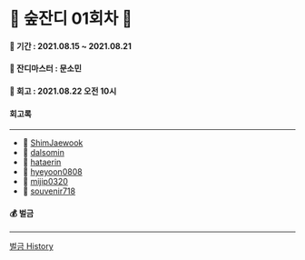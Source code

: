# 🌲 숲잔디 01회차 🌲

#### 📆 기간 : 2021.08.15 ~ 2021.08.21

#### 👑 잔디마스터 : 문소민

#### 📌 회고 : 2021.08.22 오전 10시

#### 회고록

---

- 🌱 [ShimJaewook](https://github.com/jandifarm/forest-farm-history-2021-2/blob/master/01%ED%9A%8C%EC%B0%A8/%ED%9A%8C%EA%B3%A0%EB%A1%9D/Shimjaewook.md)
- 🌱 [dalsomin](https://github.com/jandifarm/forest-farm-history-2021-2/blob/master/01%ED%9A%8C%EC%B0%A8/%ED%9A%8C%EA%B3%A0%EB%A1%9D/dalsomin.md)
- 🌱 [hataerin](https://github.com/jandifarm/forest-farm-history-2021-2/blob/master/01%ED%9A%8C%EC%B0%A8/%ED%9A%8C%EA%B3%A0%EB%A1%9D/hatearin.md)
- 🌱 [hyeyoon0808](https://github.com/jandifarm/forest-farm-history-2021-2/blob/master/01%ED%9A%8C%EC%B0%A8/%ED%9A%8C%EA%B3%A0%EB%A1%9D/hyeyoon0808.md)
- 🌱 [mijip0320](https://github.com/jandifarm/forest-farm-history-2021-2/blob/807b38ebd4c3b7221c37685c540e7fbb93ded03b/01%ED%9A%8C%EC%B0%A8/%ED%9A%8C%EA%B3%A0%EB%A1%9D/mijip0320.md)
- 🌱 [souvenir718](https://github.com/jandifarm/forest-farm-history-2021-2/blob/807b38ebd4c3b7221c37685c540e7fbb93ded03b/01%ED%9A%8C%EC%B0%A8/%ED%9A%8C%EA%B3%A0%EB%A1%9D/souvenir718.md)

#### 💰 벌금

---

[벌금 History](https://github.com/jandifarm/jandi-farm-history/blob/master/account-book.md)

